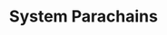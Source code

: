 ---
id: system-parachain
title: System Parachains
hoverText: Parachains that are part of the Polkadot core protocol. These are allocated a parachain execution core by governance rather than auction.
---
